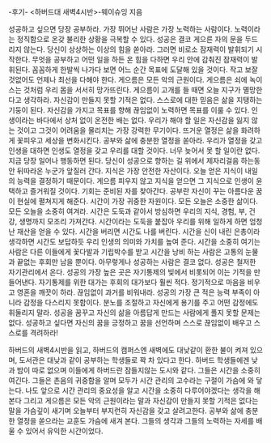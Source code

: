    -후기-
   <하버드대 새벽4시반>-웨이슈잉 지음

성공하고 싶으면 당장 공부하라.
가장 뛰어난 사람은 가장 노력하는 사람이다. 
노력이라는 정직함으로 온갖 불리한 상황을 극복할 수 있다.
성공은 결코 게으른 자의 문을 두드리지 않는다. 당신이 상상하는 이상의 힘을 쏟아라.
그러면 비로소 잠재력이 발휘되기 시작한다. 무엇을 공부하고 어떤 일을 하든 온 힘을
다하면 우리 안에 감춰진 잠재력이 발휘된다.
꼼꼼하게 한발씩 나가다 보면 어느 순간 목표에 도달해 있을 것이다.
작고 보잘것없어도 언제나 최선을 다해야 한다. 게으름은 모든 악의 근원이다.
게으름은 쇠에 녹이 스는 것처럼 우리 몸을 서서히 망가뜨린다.
게으름이 고개를 들 때면 오늘 지구가 멸망한다고 생각하라.
자신감이 만들지 못할 기적은 없다. 스스로에 대한 믿음은 삶을 지탱하는 기둥이 된다.
자신감을 가지고 목표를 향해 끊임없이 노력하면 목표를 이룰 수 있다.
인생이라는 바다에서 상처 없이 온전한 배는 없다. 우리가 해야 할 일은 자신감을 잃지 
않는 것이고 그것이 어려움을 물리치는 가장 강력한 무기이다.
뜨거운 열정은 삶을 화려하게 꽃피우고 세상을 변화시킨다.
공부와 삶에 충분한 열정을 쏟아라. 우리가 열정을 갖고 인생을 대하면 인생도 열정을
갖고 우리를 대할 것이다. 너무 늦어서 못 할 일이란 없다.
지금 당장 일어나 행동하면 된다. 
당신이 성공으로 향하는 길 위에서 제자리걸음 하는동안 뒤따라온 누군가 앞질러 간다.
지식은 가장 안전한 자산이다. 오늘 얻은 지식이 내일의 능력을 결정하기 때문이다. 
게으름 피우지 않고 지식을 얻으면 그 지식으로 인생이 윤택하고 즐거워질 것이다.
기회는 준비된 자를 찾아간다. 공부란 자신이 꾸는 아름다운 꿈이 현실에 펼쳐지게
해준다. 
시간이 가장 귀중한 자원이다. 모든 오늘은 소중한 삶이다. 모든 오늘을 소중히 여겨라.
시간은 도둑과 같아서 방심하면 우리의 지식, 경험, 부, 건강, 생명까지 모조리 가져간다.
시간이라는 도둑을 붙잡아 우리를 위해 일하게 하면 엄청난 재산을 얻을 수 있다.
시간을 버리면 시간도 나를 버린다.
시간을 신이 내린 은총이라 생각하면 시간도 보답하듯 우리 인생의 의미와 가치를 
높여 준다. 
시간을 소중히 여기는 사람은 다른 이들에게 꽃다발과 기립박수를 받고 시간을 낭비
하는 사람은 고통의 눈물과 끝없는 후회만 남을 뿐이다.
아무렇게나 성공하는 사람은 결코 없다. 성공은 철저한 자기관리에서 온다.
성공의 가장 높은 곳은 자기통제의 빛에서 비롯되어 이는 기적을 만들어낸다.
자기통제를 위한 대가는 후회의 대가보다 훨씬 적다.
정기적으로 마음을 비우고 영혼을 깨끗이 하라. 끊임없이 과거를 비워내라.
성공의 가장 큰 적은 능력 부족이 아니라 감정을 다스리지 못함이다.
분노를 조절하고 자신에게 용기를 주고 어떤 감정에도 휘둘리지 말라. 
성공을 꿈꾸고 자신의 삶을 아름답게 만드는 사람에게 풀지 못할 문제는 없다.
성공하고 싶다면 자신의 꿈을 긍정하고 꿈을 선언하며 스스로 끊임없이 배우고 
스스로를 격려하라!


하버드의 새벽4시반을 읽고,
하버드의 캠퍼스엔 새벽에도 대낮같이 환한 불이 켜져 있으며,
도서관은 대낮과 같이 공부하는 학생들로 꽉 차 있다고 한다.
하버드 학생들에겐 낮과 밤이 따로 없으며 이들에게 하버드란 잠들지않는 도시와 같다.
그들은 시간을 소중히 여긴다.
그들은 촌음의 귀중함을 알며 모두가 시간 관리의 고수라는 구절이 가슴에 와 닿는다.
나도 앞으로 시간 관리의 중요성을 알고 시간을 소중히 다루어야겠다는 생각을 해 본다
그리고 게으름은 모든 악의 근원이라는 말과 자신감이 만들지 못할 기적은 없다는 말을
가슴깊이 새기며 오늘부터 부지런히 자신감을 갖고 살려고한다.
공부와 삶에 충분한 열정을 쏟으라는 교훈도 가슴에 새겨 본다.
그들의 생각과 그들의 노력하는 자세를 배울 수 있어서 유익한 시간이었다.
